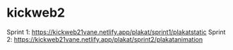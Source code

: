 # kickweb2
Sprint 1: https://kickweb21vane.netlify.app/plakat/sprint1/plakatstatic
Sprint 2: https://kickweb21vane.netlify.app/plakat/sprint2/plakatanimation
